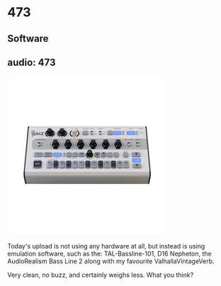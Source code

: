 # 473
## Software
audio: 473
---

![Image](/assets/img/snd473.png)

Today's upload is not using any hardware at all, but instead is using emulation software, such as the: TAL-Bassline-101, D16 Nepheton, the AudioRealism Bass Line 2 along with my favourite ValhallaVintageVerb.

Very clean, no buzz, and certainly weighs less. What you think?